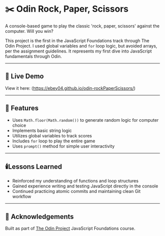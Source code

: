 # ✂️ Odin Rock, Paper, Scissors

A console-based game to play the classic 'rock, paper, scissors' against the computer. Will you win? 

This project is the first in the JavaScript Foundations track through The Odin Project. I used global variables and `for` loop logic, but avoided arrays, per the assignment guidelines. It represents my first dive into JavaScript fundamentals through Odin.

---

## 🔗 Live Demo

View it here: (https://ebey04.github.io/odin-rockPaperScissors/)

---

## 🍃 Features

- Uses `Math.floor(Math.random())` to generate random logic for computer choice  
- Implements basic string logic  
- Utilizes global variables to track scores  
- Includes `for` loop to play the entire game  
- Uses `prompt()` method for simple user interactivity 

---

## 🕯️Lessons Learned

- Reinforced my understanding of functions and loop structures  
- Gained experience writing and testing JavaScript directly in the console  
- Continued practicing atomic commits and maintaining clean Git workflow 

--- 

## 💬 Acknowledgements

Built as part of [The Odin Project](https://www.theodinproject.com/) JavaScript Foundations course.
